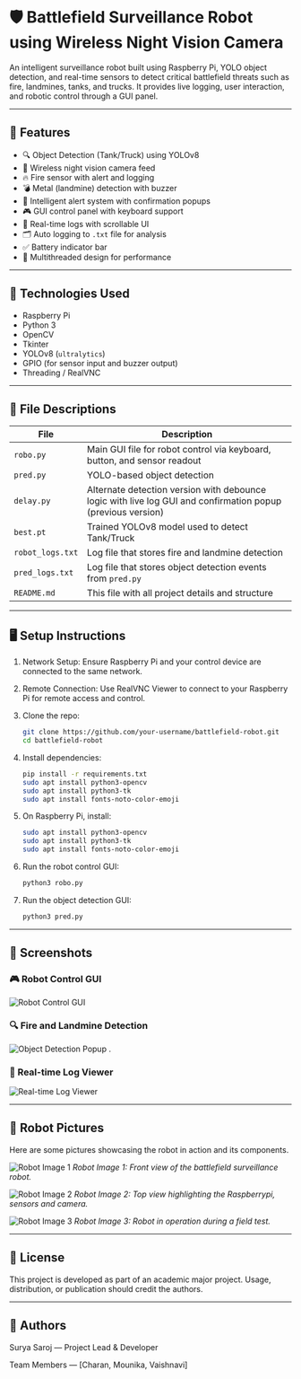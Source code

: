 # 🛡️ Battlefield Surveillance Robot using Wireless Night Vision Camera

An intelligent surveillance robot built using Raspberry Pi, YOLO object detection, and real-time sensors to detect critical battlefield threats such as fire, landmines, tanks, and trucks. It provides live logging, user interaction, and robotic control through a GUI panel.

---

## 🔧 Features

- 🔍 Object Detection (Tank/Truck) using YOLOv8
- 📸 Wireless night vision camera feed
- 🔥 Fire sensor with alert and logging
- 💣 Metal (landmine) detection with buzzer
- 🧠 Intelligent alert system with confirmation popups
- 🎮 GUI control panel with keyboard support
- 🧾 Real-time logs with scrollable UI
- 🗂️ Auto logging to `.txt` file for analysis
- ✅ Battery indicator bar
- 🧵 Multithreaded design for performance

---

## 🧱 Technologies Used

- Raspberry Pi
- Python 3
- OpenCV
- Tkinter
- YOLOv8 (`ultralytics`)
- GPIO (for sensor input and buzzer output)
- Threading / RealVNC

---

## 📁 File Descriptions

| File | Description |
|------|-------------|
| `robo.py` | Main GUI file for robot control via keyboard, button, and sensor readout |
| `pred.py` | YOLO-based object detection |
| `delay.py` | Alternate detection version with debounce logic with live log GUI and confirmation popup (previous version) |
| `best.pt` | Trained YOLOv8 model used to detect Tank/Truck |
| `robot_logs.txt` | Log file that stores fire and landmine detection |
| `pred_logs.txt` | Log file that stores object detection events from `pred.py` |
| `README.md` | This file with all project details and structure |

---

## 🖥️ Setup Instructions

1. Network Setup: Ensure Raspberry Pi and your control device are connected to the same network.

2. Remote Connection: Use RealVNC Viewer to connect to your Raspberry Pi for remote access and control.

3. Clone the repo:
   ```bash
   git clone https://github.com/your-username/battlefield-robot.git
   cd battlefield-robot
   ```
4. Install dependencies:
   ```bash
   pip install -r requirements.txt
   sudo apt install python3-opencv
   sudo apt install python3-tk
   sudo apt install fonts-noto-color-emoji
   ```
5. On Raspberry Pi, install:
   ```bash
   sudo apt install python3-opencv
   sudo apt install python3-tk
   sudo apt install fonts-noto-color-emoji
   ```
6. Run the robot control GUI:
   ```bash
   python3 robo.py
   ```
7. Run the object detection GUI:
   ```bash
   python3 pred.py
   ```

---

## 📸 Screenshots

### 🎮 Robot Control GUI
![Robot Control GUI](./images/3.jpg)


### 🔍 Fire and Landmine Detection 
![Object Detection Popup](./images/1.jpg)
.

### 🧾 Real-time Log Viewer
![Real-time Log Viewer](./images/2.jpg)


---

## 🤖 Robot Pictures

Here are some pictures showcasing the robot in action and its components.

![Robot Image 1](./images/IMG-20250515-WA0009.JPG)
*Robot Image 1: Front view of the battlefield surveillance robot.*

![Robot Image 2](./images/IMG-20250515-WA0013.JPG)
*Robot Image 2: Top view highlighting the  Raspberrypi, sensors and camera.*

![Robot Image 3](./images/robot3.png)
*Robot Image 3: Robot in operation during a field test.*

---
## 📜 License

This project is developed as part of an academic major project. Usage, distribution, or publication should credit the authors.

---

## 🙌 Authors

Surya Saroj — Project Lead & Developer

Team Members — [Charan, Mounika, Vaishnavi]
